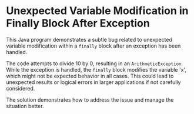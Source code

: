 # Unexpected Variable Modification in Finally Block After Exception

This Java program demonstrates a subtle bug related to unexpected variable modification within a `finally` block after an exception has been handled.

The code attempts to divide 10 by 0, resulting in an `ArithmeticException`.  While the exception is handled, the `finally` block modifies the variable 'x', which might not be expected behavior in all cases. This could lead to unexpected results or logical errors in larger applications if not carefully considered.

The solution demonstrates how to address the issue and manage the situation better.